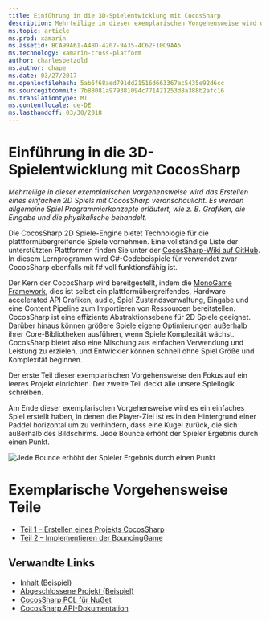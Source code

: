 ```yaml
---
title: Einführung in die 3D-Spielentwicklung mit CocosSharp
description: Mehrteilige in dieser exemplarischen Vorgehensweise wird das Erstellen eines einfachen 2D Spiels mit CocosSharp veranschaulicht. Es werden allgemeine Spiel Programmierkonzepte erläutert, wie z. B. Grafiken, die Eingabe und die physikalische behandelt.
ms.topic: article
ms.prod: xamarin
ms.assetid: BCA99A61-A48D-4207-9A35-4C62F10C9AA5
ms.technology: xamarin-cross-platform
author: charlespetzold
ms.author: chape
ms.date: 03/27/2017
ms.openlocfilehash: 5ab6f68aed791dd21516d663367ac5435e92d6cc
ms.sourcegitcommit: 7b88081a979381094c771421253d8a388b2afc16
ms.translationtype: MT
ms.contentlocale: de-DE
ms.lasthandoff: 03/30/2018
---
```

# <a name="introduction-to-game-development-with-cocossharp"></a>Einführung in die 3D-Spielentwicklung mit CocosSharp

_Mehrteilige in dieser exemplarischen Vorgehensweise wird das Erstellen eines einfachen 2D Spiels mit CocosSharp veranschaulicht. Es werden allgemeine Spiel Programmierkonzepte erläutert, wie z. B. Grafiken, die Eingabe und die physikalische behandelt._

Die CocosSharp 2D Spiele-Engine bietet Technologie für die plattformübergreifende Spiele vornehmen. Eine vollständige Liste der unterstützten Plattformen finden Sie unter der [CocosSharp-Wiki auf GitHub](https://github.com/mono/CocosSharp/wiki). In diesem Lernprogramm wird C#-Codebeispiele für verwendet zwar CocosSharp ebenfalls mit f# voll funktionsfähig ist.

Der Kern der CocosSharp wird bereitgestellt, indem die [MonoGame Framework](http://www.monogame.net/), dies ist selbst ein plattformübergreifendes, Hardware accelerated API Grafiken, audio, Spiel Zustandsverwaltung, Eingabe und eine Content Pipeline zum Importieren von Ressourcen bereitstellen. CocosSharp ist eine effiziente Abstraktionsebene für 2D Spiele geeignet. Darüber hinaus können größere Spiele eigene Optimierungen außerhalb ihrer Core-Bibliotheken ausführen, wenn Spiele Komplexität wächst. CocosSharp bietet also eine Mischung aus einfachen Verwendung und Leistung zu erzielen, und Entwickler können schnell ohne Spiel Größe und Komplexität beginnen.

Der erste Teil dieser exemplarischen Vorgehensweise den Fokus auf ein leeres Projekt einrichten.  Der zweite Teil deckt alle unsere Spiellogik schreiben. 

Am Ende dieser exemplarischen Vorgehensweise wird es ein einfaches Spiel erstellt haben, in denen die Player-Ziel ist es in den Hintergrund einer Paddel horizontal um zu verhindern, dass eine Kugel zurück, die sich außerhalb des Bildschirms. Jede Bounce erhöht der Spieler Ergebnis durch einen Punkt.

![](images/image1.png "Jede Bounce erhöht der Spieler Ergebnis durch einen Punkt")

# <a name="walkthrough-parts"></a>Exemplarische Vorgehensweise Teile

* [Teil 1 – Erstellen eines Projekts CocosSharp](~/graphics-games/cocossharp/first-game/part1.md)
* [Teil 2 – Implementieren der BouncingGame](~/graphics-games/cocossharp/first-game/part2.md)

## <a name="related-links"></a>Verwandte Links

- [Inhalt (Beispiel)](https://github.com/xamarin/mobile-samples/blob/master/BouncingGame/Resources/Content.zip?raw=true)
- [Abgeschlossene Projekt (Beispiel)](https://developer.xamarin.com/samples/mobile/BouncingGame/)
- [CocosSharp PCL für NuGet](http://www.nuget.org/packages/CocosSharp.PCL.Shared/)
- [CocosSharp API-Dokumentation](https://developer.xamarin.com/api/namespace/CocosSharp/)
